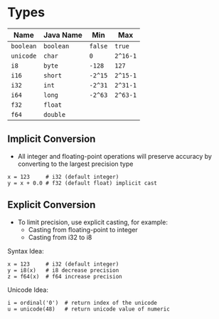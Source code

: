 Types
=====

| Name      | Java Name | Min       | Max      |
|-----------|-----------|-----------|----------|
| `boolean` | `boolean` | `false`   | `true`   |
| `unicode` | `char`    | `0`       | `2^16-1` |
| `i8`      | `byte`    | `-128`    | `127`    |
| `i16`     | `short`   | `-2^15`   | `2^15-1` |
| `i32`     | `int`     | `-2^31`   | `2^31-1` |
| `i64`     | `long`    | `-2^63`   | `2^63-1` |
| `f32`     | `float`   |           |          |
| `f64`     | `double`  |           |          |

## Implicit Conversion

- All integer and floating-point operations will preserve accuracy by converting to the largest precision type

```
x = 123     # i32 (default integer)
y = x + 0.0 # f32 (default float) implicit cast
```

## Explicit Conversion

- To limit precision, use explicit casting, for example:
    - Casting from floating-point to integer
    - Casting from i32 to i8

Syntax Idea:

```
x = 123     # i32 (default integer)
y = i8(x)   # i8 decrease precision
z = f64(x)  # f64 increase precision
```

Unicode Idea:

```
i = ordinal('0')  # return index of the unicode
u = unicode(48)   # return unicode value of numeric
```
